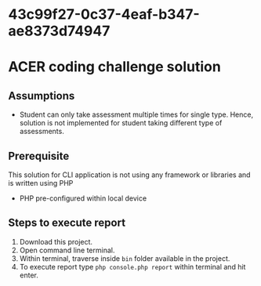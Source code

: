 # 43c99f27-0c37-4eaf-b347-ae8373d74947

# ACER coding challenge solution

## Assumptions
* Student can only take assessment multiple times for single type. Hence, solution is not implemented for student taking different type of assessments.

## Prerequisite
This solution for CLI application is not using any framework or libraries and is written using PHP

* PHP pre-configured within local device

## Steps to execute report
1. Download this project.
2. Open command line terminal.
3. Within terminal, traverse inside `bin` folder available in the project.
4. To execute report type `php console.php report` within terminal and hit enter. 